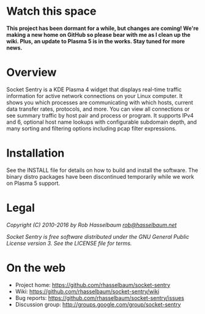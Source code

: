 # Watch this space

__This project has been dormant for a while, but changes are coming! We're making a new home on GitHub so please bear with me as I clean up the wiki. Plus, an update to Plasma 5 is in the works. Stay tuned for more news.__

# Overview

Socket Sentry is a KDE Plasma 4 widget that displays real-time traffic information for active network connections on your Linux computer. It shows you which processes are communicating with which hosts, current data transfer rates, protocols, and more. You can view all connections or see summary traffic by host pair and process or program. It supports IPv4 and 6, optional host name lookups with configurable subdomain depth, and many sorting and filtering options including pcap filter expressions.

# Installation

See the INSTALL file for details on how to build and install the software. The binary distro packages have been discontinued temporarily while we work on Plasma 5 support. 

# Legal

_Copyright (C) 2010-2016 by Rob Hasselbaum <rob@hasselbaum.net>_

_Socket Sentry is free software distributed under the GNU General Public License version 3. See the LICENSE file for terms._

# On the web

* Project home: https://github.com/rhasselbaum/socket-sentry
* Wiki: https://github.com/rhasselbaum/socket-sentry/wiki
* Bug reports: https://github.com/rhasselbaum/socket-sentry/issues
* Discussion group: http://groups.google.com/group/socket-sentry
